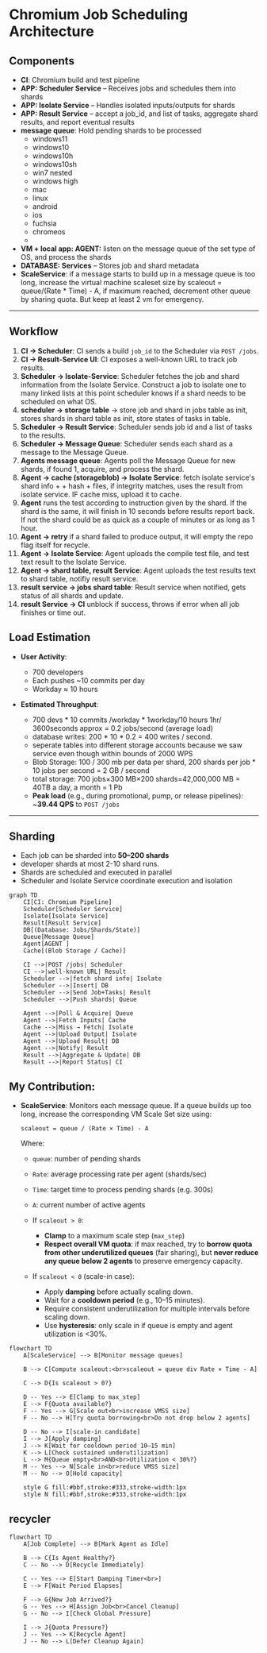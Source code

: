 # Chromium Job Scheduling Architecture

## Components

- **CI**: Chromium build and test pipeline  
- **APP: Scheduler Service** – Receives jobs and schedules them into shards  
- **APP: Isolate Service** – Handles isolated inputs/outputs for shards
- **APP: Result Service** – accept a job_id, and list of tasks, aggregate shard results, and report eventual results
- **message queue**: Hold pending shards to be processed
    - windows11
    - windows10
    - windows10h
    - windows10sh
    - win7 nested
    - windows high 
    - mac
    - linux
    - android
    - ios
    - fuchsia
    - chromeos
    - 
- **VM + local app: AGENT:** listen on the message queue of the set type of OS, and process the shards
- **DATABASE: Services** – Stores job and shard metadata  
- **ScaleService**: if a message starts to build up in a message queue is too long, increase the virtual machine scaleset size by scaleout = queue/(Rate * Time) - A, if maximum reached, decrement other queue by sharing quota. But keep at least 2 vm for emergency.
---

## Workflow

1. **CI → Scheduler**: CI sends a build `job_id` to the Scheduler via `POST /jobs`.
1. **CI → Result-Service UI**: CI exposes a well-known URL to track job results.
1. **Scheduler → Isolate-Service**: Scheduler fetches the job and shard information from the Isolate Service. Construct a job to isolate one to many linked lists at this point scheduler knows if a shard needs to be scheduled on what OS.
1. **scheduler -> storage table** -> store job and shard in jobs table as init, stores shards in shard table as init, store states of tasks in table.
1. **Scheduler → Result Service**: Scheduler sends job id and a list of tasks to the results.
1. **Scheduler → Message Queue**: Scheduler sends each shard as a message to the Message Queue.
1. **Agents message queue**: Agents poll the Message Queue for new shards, if found 1, acquire, and process the shard.
1. **Agent -> cache (storageblob) -> Isolate Service**: fetch isolate service's shard info + + hash + files, if integrity matches, uses the result from isolate service. IF cache miss, upload it to cache.
1. **Agent** runs the test according to instruction given by the shard. If the shard is the same, it will finish in 10 seconds before results report back. If not the shard could be as quick as a couple of minutes or as long as 1 hour.
1. **Agent -> retry** if a shard failed to produce output, it will empty the repo flag itself for recycle.
1. **Agent → Isolate Service**: Agent uploads the compile test file, and test text result to the Isolate Service.
1. **Agent → shard table, result Service**: Agent uploads the test results text to shard table, notifiy result service.
1. **result service -> jobs shard table**: Result service when notified, gets status of all shards and update.
1. **result Service -> CI** unblock if success, throws if error when all job finishes or time out.



## Load Estimation

- **User Activity**:
  - 700 developers
  - Each pushes ~10 commits per day
  - Workday ≈ 10 hours

- **Estimated Throughput**:
  -  700 devs * 10 commits /workday  * 1workday/10 hours 1hr/ 3600seconds   approx =  0.2 jobs/second (average load)
  - database writes: 200 * 10 * 0.2 = 400 writes / second. 
  - seperate tables into different storage accounts because we saw service even though within bounds of 2000 WPS
  - Blob Storage: 100 / 300 mb per data per shard, 200 shards per job * 10 jobs per second = 2 GB / second 
  - total storage: 700 jobs×300 MB×200 shards=42,000,000 MB = 40TB a day, a month =  1 Pb
  - **Peak load** (e.g., during promotional, pump, or release pipelines): ~**39.44 QPS** to `POST /jobs`

---

## Sharding

- Each job can be sharded into **50–200 shards** 
- developer shards at most 2-10 shard runs.
- Shards are scheduled and executed in parallel
- Scheduler and Isolate Service coordinate execution and isolation



```mermaid
graph TD
    CI[CI: Chromium Pipeline]
    Scheduler[Scheduler Service]
    Isolate[Isolate Service]
    Result[Result Service]
    DB[(Database: Jobs/Shards/State)]
    Queue[Message Queue]
    Agent[AGENT ]
    Cache[(Blob Storage / Cache)]

    CI -->|POST /jobs| Scheduler
    CI -->|well-known URL| Result
    Scheduler -->|fetch shard info| Isolate
    Scheduler -->|Insert| DB
    Scheduler -->|Send Job+Tasks| Result
    Scheduler -->|Push shards| Queue

    Agent -->|Poll & Acquire| Queue
    Agent -->|Fetch Inputs| Cache
    Cache -->|Miss → Fetch| Isolate
    Agent -->|Upload Output| Isolate
    Agent -->|Upload Result| DB
    Agent -->|Notify| Result
    Result -->|Aggregate & Update| DB
    Result -->|Report Status| CI
```


## My Contribution:
- **ScaleService**: Monitors each message queue. If a queue builds up too long, increase the corresponding VM Scale Set size using:

  `scaleout = queue / (Rate × Time) - A`

  Where:
  - `queue`: number of pending shards
  - `Rate`: average processing rate per agent (shards/sec)
  - `Time`: target time to process pending shards (e.g. 300s)
  - `A`: current number of active agents

  - If `scaleout > 0`:
    - **Clamp** to a maximum scale step (`max_step`)
    - **Respect overall VM quota**: if max reached, try to **borrow quota from other underutilized queues** (fair sharing), but **never reduce any queue below 2 agents** to preserve emergency capacity.

  - If `scaleout < 0` (scale-in case):
    - Apply **damping** before actually scaling down.
    - Wait for a **cooldown period** (e.g., 10–15 minutes).
    - Require consistent underutilization for multiple intervals before scaling down.
    - Use **hysteresis**: only scale in if queue is empty and agent utilization is <30%.

```mermaid
flowchart TD
    A[ScaleService] --> B[Monitor message queues]

    B --> C[Compute scaleout:<br>scaleout = queue div Rate × Time - A]
    
    C --> D{Is scaleout > 0?}
    
    D -- Yes --> E[Clamp to max_step]
    E --> F{Quota available?}
    F -- Yes --> G[Scale out<br>increase VMSS size]
    F -- No --> H[Try quota borrowing<br>Do not drop below 2 agents]

    D -- No --> I[scale-in candidate]
    I --> J[Apply damping]
    J --> K[Wait for cooldown period 10–15 min]
    K --> L[Check sustained underutilization]
    L --> M{Queue empty<br>AND<br>Utilization < 30%?}
    M -- Yes --> N[Scale in<br>reduce VMSS size]
    M -- No --> O[Hold capacity]

    style G fill:#bbf,stroke:#333,stroke-width:1px
    style N fill:#bbf,stroke:#333,stroke-width:1px
```


## recycler
```mermaid
flowchart TD
    A[Job Complete] --> B[Mark Agent as Idle]

    B --> C{Is Agent Healthy?}
    C -- No --> D[Recycle Immediately]

    C -- Yes --> E[Start Damping Timer<br>]
    E --> F[Wait Period Elapses]

    F --> G{New Job Arrived?}
    G -- Yes --> H[Assign Job<br>Cancel Cleanup]
    G -- No --> I[Check Global Pressure]

    I --> J{Quota Pressure?}
    J -- Yes --> K[Recycle Agent]
    J -- No --> L[Defer Cleanup Again]

```